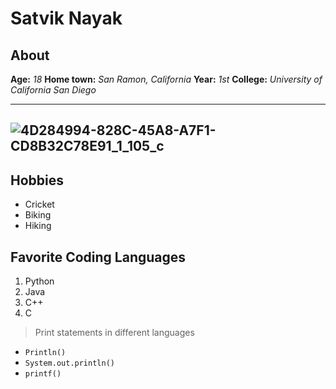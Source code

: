 # Satvik Nayak

## About

**Age:**  *18*
**Home town:** *San Ramon, California*
**Year:** *1st* 
**College:** *University of California San Diego* 

---
![4D284994-828C-45A8-A7F1-CD8B32C78E91_1_105_c](https://github.com/SatvikN/cse15l-lab-reports/assets/108087443/94751f62-1ad3-4029-bcf2-64b409e99405)
---

## Hobbies
* Cricket
* Biking
* Hiking

## Favorite Coding Languages
1. Python
2. Java
3. C++
4. C

> Print statements in different languages
* `Println()`
* `System.out.println()`
* `printf()`
